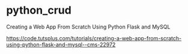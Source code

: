 # python_crud

Creating a Web App From Scratch Using Python Flask and MySQL

https://code.tutsplus.com/tutorials/creating-a-web-app-from-scratch-using-python-flask-and-mysql--cms-22972